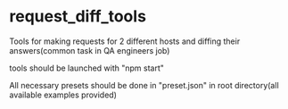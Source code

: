 # request_diff_tools

Tools for making requests for 2 different hosts and diffing their answers(common task in QA engineers job)

tools should be launched with "npm start"

All necessary presets should be done in "preset.json" in root directory(all available examples provided)

